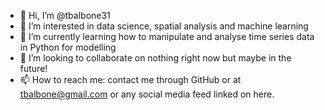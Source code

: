 - 👋 Hi, I’m @tbalbone31
- 👀 I’m interested in data science, spatial analysis and machine learning
- 🌱 I’m currently learning how to manipulate and analyse time series data in Python for modelling
- 💞️ I’m looking to collaborate on nothing right now but maybe in the future!
- 📫 How to reach me: contact me through GitHub or at tbalbone@gmail.com or any social media feed linked on here.

<!---
tbalbone31/tbalbone31 is a ✨ special ✨ repository because its `README.md` (this file) appears on your GitHub profile.
You can click the Preview link to take a look at your changes.
--->
